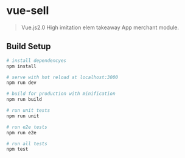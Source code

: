 # vue-sell

> Vue.js2.0 High imitation elem takeaway App merchant module.

## Build Setup

``` bash
# install dependencyes
npm install

# serve with hot reload at localhost:3000
npm run dev

# build for production with minification
npm run build

# run unit tests
npm run unit

# run e2e tests
npm run e2e

# run all tests
npm test

```

